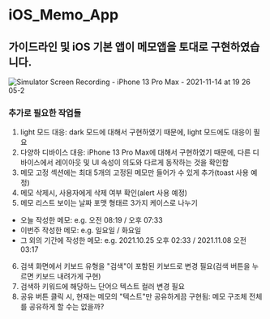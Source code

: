 # iOS_Memo_App

## 가이드라인 및 iOS 기본 앱이 메모앱을 토대로 구현하였습니다.
![Simulator Screen Recording - iPhone 13 Pro Max - 2021-11-14 at 19 26 05-2](https://user-images.githubusercontent.com/86342736/141677385-97d3f718-bf99-4bbb-9851-0fb7a5034a6d.gif)


### 추가로 필요한 작업들
1. light 모드 대응: dark 모드에 대해서 구현하였기 때문에, light 모드에도 대응이 필요
2. 다양하 디바이스 대응: iPhone 13 Pro Max에 대해서 구현하였기 때문에,
다른 디바이스에서 레이아웃 및 UI 속성이 의도와 다르게 동작하는 것을 확인함
3. 메모 고정 섹션에는 최대 5개의 고정된 메모만 들어가 수 있게 추가(toast 사용 예정)
4. 메모 삭제시, 사용자에게 삭제 여부 확인(alert 사용 예정)
5. 메모 리스트 보이는 날짜 포맷 형태르 3가지 케이스로 나누기
  - 오늘 작성한 메모: e.g. 오전 08:19 / 오후 07:33
  - 이번주 작성한 메모: e.g. 일요일 / 화요일
  - 그 외의 기간에 작성한 메모: e.g. 2021.10.25 오후 02:33 / 2021.11.08 오전 03:17
6. 검색 화면에서 키보드 유형을 "검색"이 포함된 키보드로 변경 필요(검색 버튼을 누르면 키보드 내려가게 구현)
7. 검색하 키워드에 해당하느 단어으 텍스트 컬러 변경 필요
8. 공유 버튼 클릭 시, 현재는 메모의 "텍스트"만 공유하게끔 구현됨: 메모 구조체 전체를 공유하게 할 수는 없을까?
